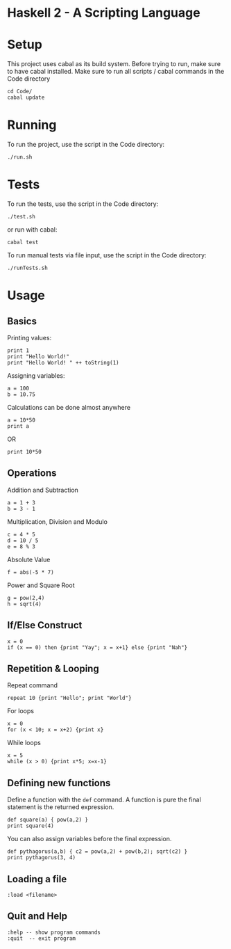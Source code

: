 # Haskell 2 - A Scripting Language

# Setup #
This project uses cabal as its build system.
Before trying to run, make sure to have cabal installed.
Make sure to run all scripts / cabal commands in the Code directory
```console
cd Code/
cabal update
```

# Running #
To run the project, use the script in the Code directory:
```console
./run.sh
```

# Tests #
To run the tests, use the script in the Code directory:
```console
./test.sh
```
or run with cabal:
```console
cabal test
```
To run manual tests via file input, use the script in the Code directory:
```console
./runTests.sh
```

# Usage #
## Basics
Printing values:
```console
print 1
print "Hello World!"
print "Hello World! " ++ toString(1)
```

Assigning variables:
```console
a = 100
b = 10.75
```

Calculations can be done almost anywhere
```console
a = 10*50
print a
```
OR
```console
print 10*50
```
## Operations

Addition and Subtraction
```console
a = 1 + 3
b = 3 - 1
```
Multiplication, Division and Modulo
```console
c = 4 * 5
d = 10 / 5
e = 8 % 3
```
Absolute Value
```console
f = abs(-5 * 7)
```
Power and Square Root
```console
g = pow(2,4)
h = sqrt(4)
```
## If/Else Construct
```console
x = 0
if (x == 0) then {print "Yay"; x = x+1} else {print "Nah"}
```
## Repetition & Looping
Repeat command
```console
repeat 10 {print "Hello"; print "World"}
```
For loops
```console
x = 0
for (x < 10; x = x+2) {print x}
```
While loops
```console
x = 5
while (x > 0) {print x*5; x=x-1}
```
## Defining new functions
Define a function with the `def` command.
A function is pure the final statement is the returned expression.
```console
def square(a) { pow(a,2) }
print square(4)
```

You can also assign variables before the final expression.
```console
def pythagorus(a,b) { c2 = pow(a,2) + pow(b,2); sqrt(c2) }
print pythagorus(3, 4)
```
## Loading a file
```console
:load <filename>
```
## Quit and Help
```console
:help -- show program commands 
:quit  -- exit program
```

